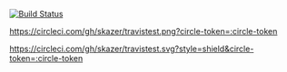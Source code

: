 [![Build Status](https://travis-ci.org/oliverlundquist/travistest.svg?branch=master)](https://travis-ci.org/oliverlundquist/travistest)

https://circleci.com/gh/skazer/travistest.png?circle-token=:circle-token

https://circleci.com/gh/skazer/travistest.svg?style=shield&circle-token=:circle-token
